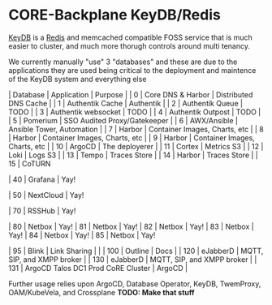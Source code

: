 # CORE-Backplane KeyDB/Redis

[KeyDB]() is a [Redis]() and memcached compatible FOSS service that is much easier to cluster, and much more thorugh controls around multi tenancy.

We currently manually "use" 3 "databases" and these are due to the applications they are used being critical to the deployment and maintence of the KeyDB system and everything else

| Database | Application         | Purpose                           |
|    0     | Core DNS & Harbor   | Distributed DNS Cache             |
|    1     | Authentik Cache     | Authentik                         |
|    2     | Authentik Queue     | TODO                              |
|    3     | Authentik websocket | TODO                              |
|    4     | Authentik Outpost   | TODO                              |
| 5        | Pomerium            | SSO Audited Proxy/Gatekeeper      |
| 6        | AWX/Ansible         | Ansible Tower, Automation         |
| 7        | Harbor              | Container Images, Charts, etc     |
| 8        | Harbor              | Container Images, Charts, etc     |
| 9        | Harbor              | Container Images, Charts, etc     |
| 10       | ArgoCD              | The deployerer                    |
| 11       | Cortex              | Metrics S3                        |
| 12       | Loki                | Logs S3                           |
| 13       | Tempo               | Traces Store                      |
| 14       | Harbor               | Traces Store                      |
| 15       | CoTURN    



| 40 | Grafana | Yay!

| 50 | NextCloud | Yay!

| 70 | RSSHub | Yay!

| 80 | Netbox | Yay!
| 81 | Netbox | Yay!
| 82 | Netbox | Yay!
| 83 | Netbox | Yay!
| 84 | Netbox | Yay!
| 85 | Netbox | Yay!

| 95 | Blink | Link Sharing | |
| 100 | Outline | Docs |
| 120 | eJabberD | MQTT, SIP, and XMPP broker |
| 130 | eJabberD | MQTT, SIP, and XMPP broker |
| 131 | ArgoCD Talos DC1 Prod CoRE Cluster | ArgoCD |

Further usage relies upon ArgoCD, Database Operator, KeyDB, TwemProxy, OAM/KubeVela, and Crossplane ****TODO: Make that stuff****
